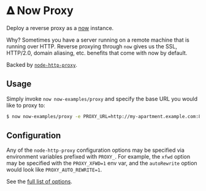 # &#120491; Now Proxy

Deploy a reverse proxy as a [now](https://now.sh) instance.

Why? Sometimes you have a server running on a remote machine that is running
over HTTP. Reverse proxying through `now` gives us the SSL, HTTP/2.0, domain
aliasing, etc. benefits that come with now by default.

Backed by [`node-http-proxy`](https://github.com/nodejitsu/node-http-proxy).


## Usage

Simply invoke `now now-examples/proxy` and specify the base URL you would
like to proxy to:

```bash
$ now now-examples/proxy -e PROXY_URL=http://my-apartment.example.com:8888/foo
```


## Configuration

Any of the `node-http-proxy` configuration options may be specified via
environment variables prefixed with `PROXY_`. For example, the `xfwd` option
may be specified with the `PROXY_XFWD=1` env var, and the `autoRewrite` option
would look like `PROXY_AUTO_REWRITE=1`.

See the [full list of
options](https://github.com/nodejitsu/node-http-proxy#options).
